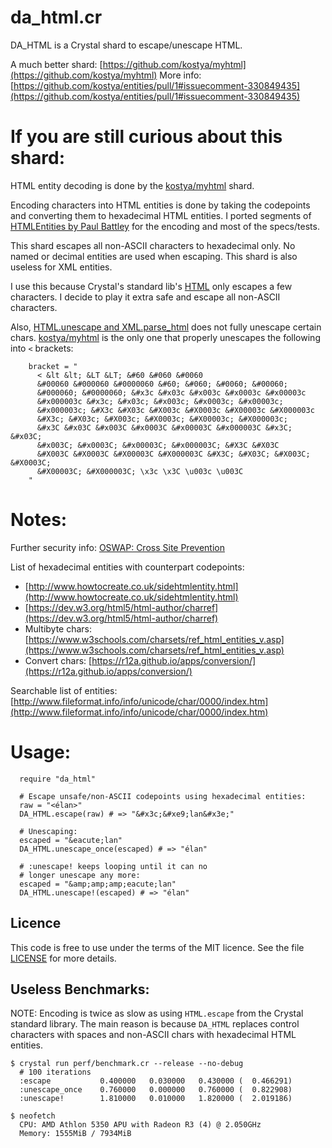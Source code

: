 da\_html.cr
============

DA\_HTML is a Crystal shard to escape/unescape HTML.

A much better shard: [https://github.com/kostya/myhtml](https://github.com/kostya/myhtml)
More info: [https://github.com/kostya/entities/pull/1#issuecomment-330849435](https://github.com/kostya/entities/pull/1#issuecomment-330849435)

If you are still curious about this shard:
==========================================

HTML entity decoding is done by the [kostya/myhtml](https://github.com/kostya/myhtml) shard.

Encoding characters into HTML entities is done by taking the codepoints and converting them
to hexadecimal HTML entities. I ported segments of [HTMLEntities by Paul Battley](https://github.com/threedaymonk/htmlentities)
for the encoding and most of the specs/tests.

This shard escapes all non-ASCII characters to hexadecimal only.
No named or decimal entities are used when escaping.  This shard is also useless for XML
entities.

I use this because Crystal's standard lib's [HTML](https://crystal-lang.org/api/master/HTML.html)
only escapes a few characters. I decide to play it extra safe
and escape all non-ASCII characters.

Also, [HTML.unescape and XML.parse\_html](https://github.com/crystal-lang/crystal/pull/3409)
does not fully unescape certain chars. [kostya/myhtml](https://github.com/kostya/myhtml) is the only one that
properly unescapes the following into `<` brackets:

```crystal
    bracket = "
      < &lt &lt; &LT &LT; &#60 &#060 &#0060
      &#00060 &#000060 &#0000060 &#60; &#060; &#0060; &#00060;
      &#000060; &#0000060; &#x3c &#x03c &#x003c &#x0003c &#x00003c
      &#x000003c &#x3c; &#x03c; &#x003c; &#x0003c; &#x00003c;
      &#x000003c; &#X3c &#X03c &#X003c &#X0003c &#X00003c &#X000003c
      &#X3c; &#X03c; &#X003c; &#X0003c; &#X00003c; &#X000003c;
      &#x3C &#x03C &#x003C &#x0003C &#x00003C &#x000003C &#x3C; &#x03C;
      &#x003C; &#x0003C; &#x00003C; &#x000003C; &#X3C &#X03C
      &#X003C &#X0003C &#X00003C &#X000003C &#X3C; &#X03C; &#X003C; &#X0003C;
      &#X00003C; &#X000003C; \x3c \x3C \u003c \u003C
    "
```


Notes:
=========

Further security info:
[OSWAP: Cross Site Prevention](https://goo.gl/Rka7pX)

List of hexadecimal entities with counterpart codepoints:
* [http://www.howtocreate.co.uk/sidehtmlentity.html](http://www.howtocreate.co.uk/sidehtmlentity.html)
* [https://dev.w3.org/html5/html-author/charref](https://dev.w3.org/html5/html-author/charref)
* Multibyte chars: [https://www.w3schools.com/charsets/ref_html_entities_v.asp](https://www.w3schools.com/charsets/ref_html_entities_v.asp)
* Convert chars: [https://r12a.github.io/apps/conversion/](https://r12a.github.io/apps/conversion/)

Searchable list of entities:
[http://www.fileformat.info/info/unicode/char/0000/index.htm](http://www.fileformat.info/info/unicode/char/0000/index.htm)

Usage:
=======

```crystal
  require "da_html"

  # Escape unsafe/non-ASCII codepoints using hexadecimal entities:
  raw = "<élan>"
  DA_HTML.escape(raw) # => "&#x3c;&#xe9;lan&#x3e;"

  # Unescaping:
  escaped = "&eacute;lan"
  DA_HTML.unescape_once(escaped) # => "élan"

  # :unescape! keeps looping until it can no
  # longer unescape any more:
  escaped = "&amp;amp;amp;eacute;lan"
  DA_HTML.unescape!(escaped) # => "élan"
```

## Licence

This code is free to use under the terms of the MIT licence. See the file
[LICENSE](https://github.com/da99/da_html.cr/blob/master/LICENSE) for more details.


## Useless Benchmarks:

NOTE: Encoding is twice as slow as using `HTML.escape`
from the Crystal standard library. The main reason is
because `DA_HTML` replaces control characters with spaces
and non-ASCII chars with hexadecimal HTML entities.

```
$ crystal run perf/benchmark.cr --release --no-debug
  # 100 iterations
  :escape           0.400000   0.030000   0.430000 (  0.466291)
  :unescape_once    0.760000   0.000000   0.760000 (  0.822908)
  :unescape!        1.810000   0.010000   1.820000 (  2.019186)

$ neofetch
  CPU: AMD Athlon 5350 APU with Radeon R3 (4) @ 2.050GHz
  Memory: 1555MiB / 7934MiB
```
